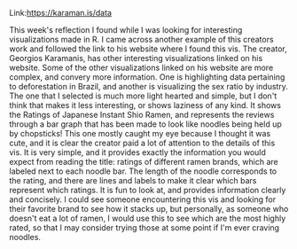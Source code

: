 Link:https://karaman.is/data

This week's reflection I found while I was looking for interesting visualizations made in R. I came across another example of this creators work and followed the link to his website where I found this vis. The creator, Georgios Karamanis, has other interesting visualizations linked on his website. Some of the other visualizations linked on his website are more complex, and convery more information. One is highlighting data pertaining to deforestation in Brazil, and another is visualizing the sex ratio by industry. The one that I selected is much more light hearted and simple, but I don't think that makes it less interesting, or shows laziness of any kind. It shows the Ratings of Japanese Instant Shio Ramen, and represents the reviews through a bar graph that has been made to look like noodles being held up by chopsticks! This one mostly caught my eye because I thought it was cute, and it is clear the creator paid a lot of attention to the details of this vis. It is very simple, and it provides exactly the information you would expect from reading the title: ratings of different ramen brands, which are labeled next to each noodle bar. The length of the noodle corresponds to the rating, and there are lines and labels to make it clear which bars represent which ratings. It is fun to look at, and provides information clearly and concisely. I could see someone encountering this vis and looking for their favorite brand to see how it stacks up, but personally, as someone who doesn't eat a lot of ramen, I would use this to see which are the most highly rated, so that I may consider trying those at some point if I'm ever craving noodles. 
